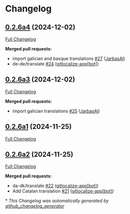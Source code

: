 # Changelog

## [0.2.6a4](https://github.com/OpenVoiceOS/ovos-skill-ip/tree/0.2.6a4) (2024-12-02)

[Full Changelog](https://github.com/OpenVoiceOS/ovos-skill-ip/compare/0.2.6a3...0.2.6a4)

**Merged pull requests:**

- import galician and basque translations [\#27](https://github.com/OpenVoiceOS/ovos-skill-ip/pull/27) ([JarbasAl](https://github.com/JarbasAl))
- de-de/translate [\#24](https://github.com/OpenVoiceOS/ovos-skill-ip/pull/24) ([gitlocalize-app[bot]](https://github.com/apps/gitlocalize-app))

## [0.2.6a3](https://github.com/OpenVoiceOS/ovos-skill-ip/tree/0.2.6a3) (2024-12-02)

[Full Changelog](https://github.com/OpenVoiceOS/ovos-skill-ip/compare/0.2.6a1...0.2.6a3)

**Merged pull requests:**

- import galician translations [\#25](https://github.com/OpenVoiceOS/ovos-skill-ip/pull/25) ([JarbasAl](https://github.com/JarbasAl))

## [0.2.6a1](https://github.com/OpenVoiceOS/ovos-skill-ip/tree/0.2.6a1) (2024-11-25)

[Full Changelog](https://github.com/OpenVoiceOS/ovos-skill-ip/compare/0.2.6a2...0.2.6a1)

## [0.2.6a2](https://github.com/OpenVoiceOS/ovos-skill-ip/tree/0.2.6a2) (2024-11-25)

[Full Changelog](https://github.com/OpenVoiceOS/ovos-skill-ip/compare/0.2.5...0.2.6a2)

**Merged pull requests:**

- da-dk/translate [\#22](https://github.com/OpenVoiceOS/ovos-skill-ip/pull/22) ([gitlocalize-app[bot]](https://github.com/apps/gitlocalize-app))
- Add Catalan translation [\#21](https://github.com/OpenVoiceOS/ovos-skill-ip/pull/21) ([gitlocalize-app[bot]](https://github.com/apps/gitlocalize-app))



\* *This Changelog was automatically generated by [github_changelog_generator](https://github.com/github-changelog-generator/github-changelog-generator)*
